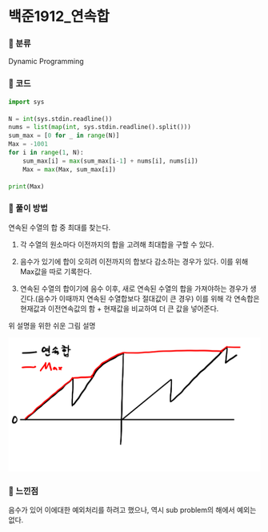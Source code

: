 # 백준1912\_연속합

### &#127822; 분류

Dynamic Programming

### &#127822; 코드

```python
import sys

N = int(sys.stdin.readline())
nums = list(map(int, sys.stdin.readline().split()))
sum_max = [0 for _ in range(N)]
Max = -1001
for i in range(1, N):
    sum_max[i] = max(sum_max[i-1] + nums[i], nums[i])
    Max = max(Max, sum_max[i])

print(Max)
```

### &#127822; 풀이 방법

연속된 수열의 합 중 최대를 찾는다.

1. 각 수열의 원소마다 이전까지의 합을 고려해 최대합을 구할 수 있다.

2. 음수가 있기에 합이 오히려 이전까지의 합보다 감소하는 경우가 있다. 이를 위해 Max값을 따로 기록한다.

3. 연속된 수열의 합이기에 음수 이후, 새로 연속된 수열의 합을 가져야하는 경우가 생긴다.(음수가 이때까지 연속된 수열합보다 절대값이 큰 경우) 이를 위해 각 연속합은 현재값과 이전연속값의 함 + 현재값을 비교하여 더 큰 값을 넣어준다.

위 설명을 위한 쉬운 그림 설명

![1912_graph](/contents/img/BJ1912_Screwlim.jpeg)

### &#127822; 느낀점
음수가 있어 이에대한 예외처리를 하려고 했으나, 역시 sub problem의 해에서 예외는 없다.